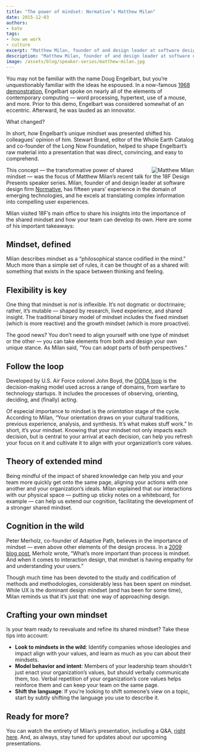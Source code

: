 ```yaml
---
title: "The power of mindset: Normative’s Matthew Milan"
date: 2015-12-03
authors:
- kate
tags:
- how we work
- culture
excerpt: "Matthew Milan, founder of and design leader at software design firm Normative, visited 18F’s main office to share his insights into the importance of the shared mindset and how your team can develop its own. Here are some of his takeaways."
description: "Matthew Milan, founder of and design leader at software design firm Normative, visited 18F’s main office to share his insights into the importance of the shared mindset and how your team can develop its own. Here are some of his takeaways."
image: /assets/blog/speaker-series/matthew-milan.jpg
---
```


You may not be familiar with the name Doug Engelbart, but you’re
unquestionably familiar with the ideas he espoused. In a now-famous [1968
demonstration](http://www.dougengelbart.org/firsts/dougs-1968-demo.html), Engelbart
spoke on nearly all of the elements of contemporary computing — word
processing, hypertext, use of a mouse, and more. Prior to this demo,
Engelbart was considered somewhat of an eccentric. Afterward, he was
lauded as an innovator.

What changed?

In short, *how* Engelbart’s unique mindset was presented shifted his
colleagues’ opinion of him. Stewart Brand, editor of the Whole Earth
Catalog and co-founder of the Long Now Foundation, helped to shape
Engelbart’s raw material into a presentation that was direct,
convincing, and easy to comprehend.

<div style="float: right; margin-left: 10px;"><img src="{{ site.baseurl }}/assets/blog/speaker-series/matthew-milan.jpg" alt="Matthew Milan"></div>

This concept — the transformative power of shared mindset — was the
focus of Matthew Milan’s recent talk for the 18F Design Presents speaker
series. Milan, founder of and design leader at software design firm
[Normative](http://www.normative.com/), has fifteen years’ experience in
the domain of emerging technologies, and he excels at translating
complex information into compelling user experiences.

Milan visited 18F’s main office to share his insights into the
importance of the shared mindset and how your team can develop its own.
Here are some of his important takeaways:

Mindset, defined
----------------

Milan describes mindset as a “philosophical stance codified in the
mind.” Much more than a simple set of rules, it can be thought of as a
shared will: something that exists in the space between thinking and
feeling.

Flexibility is key
------------------

One thing that mindset is *not* is inflexible. It’s not dogmatic or
doctrinaire; rather, it’s mutable — shaped by research, lived
experience, and shared insight. The traditional binary model of mindset
includes the fixed mindset (which is more reactive) and the growth
mindset (which is more proactive).

The good news? You don’t need to align yourself with one type of mindset
or the other — you can take elements from both and design your own
unique stance. As Milan said, “You can adopt parts of both
perspectives.”

Follow the loop
---------------

Developed by U.S. Air Force colonel John Boyd, the [OODA loop](https://www.mindtools.com/pages/article/newTED\_78.htm) is the
decision-making model used across a range of domains, from warfare to
technology startups. It includes the processes of observing, orienting,
deciding, and (finally) acting.

Of especial importance to mindset is the *orientation* stage of the
cycle. According to Milan, “Your orientation draws on your cultural
traditions, previous experience, analysis, and synthesis. It’s what
makes stuff work.” In short, it’s your mindset. Knowing that your
mindset not only impacts each decision, but is central to your arrival
at each decision, can help you refresh your focus on it and cultivate it
to align with your organization’s core values.

Theory of extended mind
-----------------------

Being mindful of the impact of shared knowledge can help you and your
team more quickly get onto the same page, aligning your actions with one
another and your organization’s ideals. Milan explained that our
interactions with our physical space — putting up sticky notes on a
whiteboard, for example — can help us extend our cognition, facilitating
the development of a stronger shared mindset.

Cognition in the wild
---------------------

Peter Merholz, co-founder of Adaptive Path, believes in the importance
of mindset — even above other elements of the design process. In a [2009
blog post](http://www.peterme.com/2009/12/03/mindset-not-process-outcomes-not-methods-what-i-would-tell-interaction-design-students-2-in-a-series/),
Merholz wrote, “What’s more important than process is mindset. And when
it comes to interaction design, that mindset is having empathy for and
understanding your users.”

Though much time has been devoted to the study and codification of
methods and methodologies, considerably less has been spent on mindset.
While UX is the dominant design mindset (and has been for some time),
Milan reminds us that it’s just that: one way of approaching design.

Crafting your own mindset
--------------------------

Is your team ready to reevaluate and refine its shared mindset? Take
these tips into account:

-   **Look to mindsets in the wild**: Identify companies whose ideologies and impact align with your values, and learn as much as you can about their mindsets.
-   **Model behavior and intent**: Members of your leadership team shouldn’t just enact your organization’s values, but should verbally communicate them, too. Verbal repetition of your organization’s core values helps reinforce them and can keep your team on the same page.
-   **Shift the language**: If you’re looking to shift someone’s view on a topic, start by subtly shifting the language you use to describe it.

Ready for more?
----------------

You can watch the entirety of Milan’s presentation, including a Q&A,
[right here](https://www.youtube.com/watch?v=KtWjA6tg5Y4). And, as
always, stay tuned for updates about our upcoming presentations.
